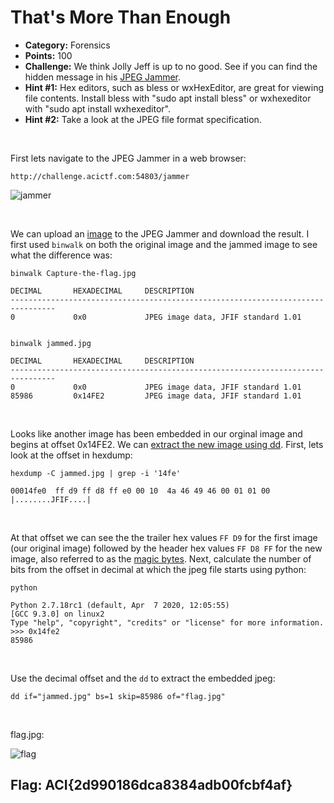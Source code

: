 # That's More Than Enough

* **Category:** Forensics
* **Points:** 100
* **Challenge:** We think Jolly Jeff is up to no good. See if you can find the hidden message in his [JPEG Jammer](http://challenge.acictf.com:54803/jammer).
* **Hint #1:** Hex editors, such as bless or wxHexEditor, are great for viewing file contents. Install bless with "sudo apt install bless" or wxhexeditor with "sudo apt install wxhexeditor".
* **Hint #2:** Take a look at the JPEG file format specification.

<br />

First lets navigate to the JPEG Jammer in a web browser:
```
http://challenge.acictf.com:54803/jammer
```
![jammer](https://github.com/eesantiago/Writeups/blob/master/CyberStakes_2020/thats_more_than_enough/screenshots/jammer.JPG)

<br />

We can upload an [image](https://github.com/eesantiago/Writeups/blob/master/CyberStakes_2020/thats_more_than_enough/Capture-the-flag.jpg) to the JPEG Jammer and download the result.  I first used `binwalk` on both the original image and the jammed image to see what the difference was:
```
binwalk Capture-the-flag.jpg

DECIMAL       HEXADECIMAL     DESCRIPTION
--------------------------------------------------------------------------------
0             0x0             JPEG image data, JFIF standard 1.01


binwalk jammed.jpg

DECIMAL       HEXADECIMAL     DESCRIPTION
--------------------------------------------------------------------------------
0             0x0             JPEG image data, JFIF standard 1.01
85986         0x14FE2         JPEG image data, JFIF standard 1.01
```

<br />

Looks like another image has been embedded in our orginal image and begins at offset 0x14FE2.   We can [extract the new image using dd](https://www.geeksforgeeks.org/working-with-magic-numbers-in-linux/).  First, lets look at the offset in hexdump:
```
hexdump -C jammed.jpg | grep -i '14fe'

00014fe0  ff d9 ff d8 ff e0 00 10  4a 46 49 46 00 01 01 00  |........JFIF....|
```

<br /> 

At that offset we can see the the trailer hex values `FF D9` for the first image (our original image) followed by the header hex values `FF D8 FF` for the new image, also referred to as the [magic bytes](https://en.wikipedia.org/wiki/List_of_file_signatures).  Next, calculate the number of bits from the offset in decimal at which the jpeg file starts using python:
```
python

Python 2.7.18rc1 (default, Apr  7 2020, 12:05:55) 
[GCC 9.3.0] on linux2
Type "help", "copyright", "credits" or "license" for more information.
>>> 0x14fe2
85986
```

<br />

Use the decimal offset and the `dd` to extract the embedded jpeg:
```
dd if="jammed.jpg" bs=1 skip=85986 of="flag.jpg"
```

<br />

flag.jpg:

![flag](https://github.com/eesantiago/Writeups/blob/master/CyberStakes_2020/thats_more_than_enough/carve_flag.jpg)


## Flag: ACI{2d990186dca8384adb00fcbf4af}
